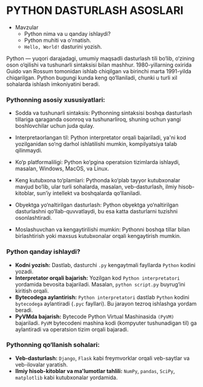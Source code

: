 # PYTHON DASTURLASH ASOSLARI

- Mavzular
    - Python nima va u qanday ishlaydi?
    - Python muhiti va o'rnatish.
    - `Hello, World!` dasturini yozish.

Python — yuqori darajadagi, umumiy maqsadli dasturlash tili bo‘lib, o‘zining oson o‘qilishi va tushunarli sintaksisi bilan mashhur. 1980-yillarning oxirida Guido van Rossum tomonidan ishlab chiqilgan va birinchi marta 1991-yilda chiqarilgan. Python bugungi kunda keng qo‘llaniladi, chunki u turli xil sohalarda ishlash imkoniyatini beradi.

### Pythonning asosiy xususiyatlari:
- Sodda va tushunarli sintaksis: Pythonning sintaksisi boshqa dasturlash tillariga qaraganda osonroq va tushunarliroq, shuning uchun yangi boshlovchilar uchun juda qulay.

- Interpretaorlangan til: Python interpretator orqali bajariladi, ya'ni kod yozilganidan so‘ng darhol ishlatilishi mumkin, kompilyatsiya talab qilinmaydi.

- Ko‘p platformaliligi: Python ko‘pgina operatsion tizimlarda ishlaydi, masalan, Windows, MacOS, va Linux.

- Keng kutubxona to‘plamlari: Pythonda ko‘plab tayyor kutubxonalar mavjud bo‘lib, ular turli sohalarda, masalan, veb-dasturlash, ilmiy hisob-kitoblar, sun’iy intellekt va boshqalarda qo‘llaniladi.

- Obyektga yo‘naltirilgan dasturlash: Python obyektga yo‘naltirilgan dasturlashni qo‘llab-quvvatlaydi, bu esa katta dasturlarni tuzishni osonlashtiradi.

- Moslashuvchan va kengaytirilishi mumkin: Pythonni boshqa tillar bilan birlashtirish yoki maxsus kutubxonalar orqali kengaytirish mumkin.


### Python qanday ishlaydi?

- **Kodni yozish:** Dastlab, dasturchi `.py` kengaytmali fayllarda `Python` kodini yozadi.
- **Interpretator orqali bajarish:** Yozilgan kod `Python interpretatori` yordamida bevosita bajariladi. Masalan, `python script.py` buyrug‘ini kiritish orqali.
- **Bytecodega aylantirish:** `Python interpretatori` dastlab `Python` kodini `bytecodega` aylantiradi (`.pyc` fayllari). Bu jarayon tezroq ishlashga yordam beradi.
- **PyVMda bajarish:** Bytecode Python Virtual Mashinasida `(PyVM)` bajariladi. `PyVM` bytecodeni mashina kodi (kompyuter tushunadigan til) ga aylantiradi va operatsion tizim orqali bajaradi.


### Pythonning qo‘llanish sohalari:

- **Veb-dasturlash:** `Django`, `Flask` kabi freymvorklar orqali veb-saytlar va veb-ilovalar yaratish.
- **Ilmiy hisob-kitoblar va ma'lumotlar tahlili:** `NumPy`, `pandas`, `SciPy`, `matplotlib` kabi kutubxonalar yordamida.